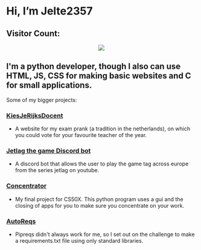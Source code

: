 # Hi, I’m Jelte2357
## Visitor Count: 
<p align="center"> 
  <img src="https://profile-counter.glitch.me/jelte2357/count.svg" />
</p>

## I'm a python developer, though I also can use HTML, JS, CSS for making basic websites and C for small applications.
Some of my bigger projects:
### [KiesJeRijksDocent](https://github.com/Jelte2357/kiesjerijksdocent)
- A website for my exam prank (a tradition in the netherlands), on which you could vote for your favourite teacher of the year.
### [Jetlag the game Discord bot](https://github.com/Jelte2357/JetLag-The-Game-Tag-Discord-Bot)
- A discord bot that allows the user to play the game tag across europe from the series jetlag on youtube.
### [Concentrator](https://github.com/Jelte2357/Concentrator)
- My final project for CS50X. This python program uses a gui and the closing of apps for you to make sure you concentrate on your work.
### [AutoReqs](https://github.com/Jelte2357/AutoRequirements)
- Pipreqs didn't always work for me, so I set out on the challenge to make a requirements.txt file using only standard libraries.
